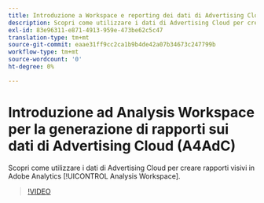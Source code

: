 ```yaml
---
title: Introduzione a Workspace e reporting dei dati di Advertising Cloud
description: Scopri come utilizzare i dati di Advertising Cloud per creare rapporti visivi in Adobe Analytics Analysis Workspace.
exl-id: 83e96311-e871-4913-959e-473be62c5c47
translation-type: tm+mt
source-git-commit: eaae31ff9cc2ca1b9b4de42a07b34673c247799b
workflow-type: tm+mt
source-wordcount: '0'
ht-degree: 0%

---
```


# Introduzione ad Analysis Workspace per la generazione di rapporti sui dati di Advertising Cloud (A4AdC)

Scopri come utilizzare i dati di Advertising Cloud per creare rapporti visivi in Adobe Analytics [!UICONTROL Analysis Workspace].

>[!VIDEO](https://video.tv.adobe.com/v/33492)
